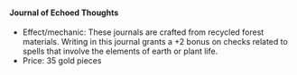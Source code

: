 #### Journal of Echoed Thoughts

- Effect/mechanic: These journals are crafted from recycled forest materials. Writing in this journal grants a +2 bonus on checks related to spells that involve the elements of earth or plant life.
- Price: 35 gold pieces